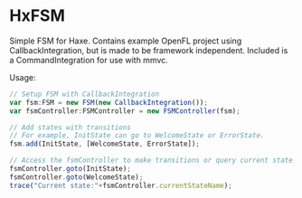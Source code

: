 # HxFSM
Simple FSM for Haxe. 
Contains example OpenFL project using CallbackIntegration, but is made to be framework independent.
Included is a CommandIntegration for use with mmvc.

Usage:
```javascript
// Setup FSM with CallbackIntegration
var fsm:FSM = new FSM(new CallbackIntegration());
var fsmController:FSMController = new FSMController(fsm);

// Add states with transitions
// For example, InitState can go to WelcomeState or ErrorState.
fsm.add(InitState, [WelcomeState, ErrorState]);

// Access the fsmController to make transitions or query current state name
fsmController.goto(InitState);
fsmController.goto(WelcomeState);
trace("Current state:"+fsmController.currentStateName);
```
